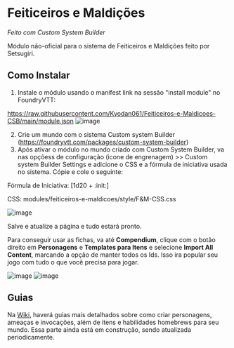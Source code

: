 # Feiticeiros e Maldições
*Feito com Custom System Builder*

Módulo não-oficial para o sistema de Feiticeiros e Maldições feito por Setsugiri.

## Como Instalar

1. Instale o módulo usando o manifest link na sessão "install module" no FoundryVTT:

https://raw.githubusercontent.com/Kyodan061/Feiticeiros-e-Maldicoes-CSB/main/module.json
![image](https://github.com/user-attachments/assets/0bd53450-e1eb-456c-85a0-3991553fd9c0)

2. Crie um mundo com o sistema Custom system Builder (https://foundryvtt.com/packages/custom-system-builder) 
3. Após ativar o módulo no mundo criado com Custom System Builder, va nas opçõess de configuração (icone de engrenagem) >> Custom system Builder Settings e adicione o CSS e a fórmula de iniciativa usada no sistema. Cópie e cole o seguinte:

Fórmula de Iniciativa: [1d20 + :init:]

CSS: modules/feiticeiros-e-maldicoes/style/F&M-CSS.css

![image](https://github.com/user-attachments/assets/9aaacfcd-be52-44d3-b01e-4115abd80204)

Salve e atualize a página e tudo estará pronto.

Para conseguir usar as fichas, va até **Compendium**, clique com o botão direito em **Personagens** e **Templates para Itens** e selecione **Import All Content**, marcando a opção de manter todos os Ids. Isso ira popular seu jogo com tudo o que você precisa para jogar.

![image](https://github.com/user-attachments/assets/3fd9e251-35f2-42b3-b8a3-3f86473340c5)
![image](https://github.com/user-attachments/assets/3c2b5f33-986b-4adc-83ad-e01380ccfdc0)

## Guias
Na [Wiki](https://github.com/Kyodan061/Feiticeiros-e-Maldicoes-CSB/wiki), haverá guias mais detalhados sobre como criar personagens, ameaças e invocações, além de itens e habilidades homebrews para seu mundo. Essa parte ainda está em construção, sendo atualizada periodicamente.






